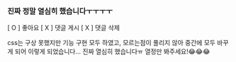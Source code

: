 ### 진짜 정말 열심히 했습니다ㅜㅜㅜㅜ

[ O ] 좋아요
[ X ] 댓글 게시
[ X ] 댓글 삭제

css는 구상 못했지만 기능 구현 모두 하였고, 모르는점이 풀리지 않아 중간에 모두 바꾸게 되어 이렇게 되었습니다... 진짜 열심히 했습니다ㅠ 열정만 봐주세요!😂😂😂
